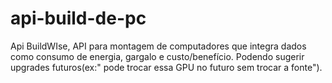# api-build-de-pc

Api BuildWIse, API para montagem de computadores que integra dados como consumo de energia, gargalo e custo/benefício.
Podendo sugerir upgrades futuros(ex:" pode trocar essa GPU no futuro sem trocar a fonte").
